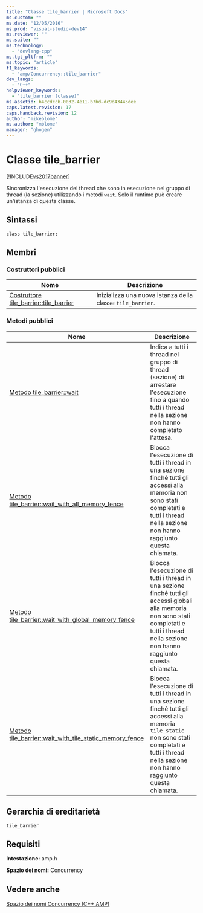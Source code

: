 ```yaml
---
title: "Classe tile_barrier | Microsoft Docs"
ms.custom: ""
ms.date: "12/05/2016"
ms.prod: "visual-studio-dev14"
ms.reviewer: ""
ms.suite: ""
ms.technology: 
  - "devlang-cpp"
ms.tgt_pltfrm: ""
ms.topic: "article"
f1_keywords: 
  - "amp/Concurrency::tile_barrier"
dev_langs: 
  - "C++"
helpviewer_keywords: 
  - "tile_barrier (classe)"
ms.assetid: b4ccdccb-0032-4e11-b7bd-dc9d43445dee
caps.latest.revision: 17
caps.handback.revision: 12
author: "mikeblome"
ms.author: "mblome"
manager: "ghogen"
---
```

# Classe tile_barrier
[!INCLUDE[vs2017banner](../../../assembler/inline/includes/vs2017banner.md)]

Sincronizza l'esecuzione dei thread che sono in esecuzione nel gruppo di thread \(la sezione\) utilizzando i metodi `wait`.  Solo il runtime può creare un'istanza di questa classe.  
  
## Sintassi  
  
```  
class tile_barrier;  
```  
  
## Membri  
  
### Costruttori pubblici  
  
|Nome|Descrizione|  
|----------|-----------------|  
|[Costruttore tile\_barrier::tile\_barrier](../Topic/tile_barrier::tile_barrier%20Constructor.md)|Inizializza una nuova istanza della classe `tile_barrier`.|  
  
### Metodi pubblici  
  
|Nome|Descrizione|  
|----------|-----------------|  
|[Metodo tile\_barrier::wait](../Topic/tile_barrier::wait%20Method.md)|Indica a tutti i thread nel gruppo di thread \(sezione\) di arrestare l'esecuzione fino a quando tutti i thread nella sezione non hanno completato l'attesa.|  
|[Metodo tile\_barrier::wait\_with\_all\_memory\_fence](../Topic/tile_barrier::wait_with_all_memory_fence%20Method.md)|Blocca l'esecuzione di tutti i thread in una sezione finché tutti gli accessi alla memoria non sono stati completati e tutti i thread nella sezione non hanno raggiunto questa chiamata.|  
|[Metodo tile\_barrier::wait\_with\_global\_memory\_fence](../Topic/tile_barrier::wait_with_global_memory_fence%20Method.md)|Blocca l'esecuzione di tutti i thread in una sezione finché tutti gli accessi globali alla memoria non sono stati completati e tutti i thread nella sezione non hanno raggiunto questa chiamata.|  
|[Metodo tile\_barrier::wait\_with\_tile\_static\_memory\_fence](../Topic/tile_barrier::wait_with_tile_static_memory_fence%20Method.md)|Blocca l'esecuzione di tutti i thread in una sezione finché tutti gli accessi alla memoria `tile_static` non sono stati completati e tutti i thread nella sezione non hanno raggiunto questa chiamata.|  
  
## Gerarchia di ereditarietà  
 `tile_barrier`  
  
## Requisiti  
 **Intestazione:** amp.h  
  
 **Spazio dei nomi:** Concurrency  
  
## Vedere anche  
 [Spazio dei nomi Concurrency \(C\+\+ AMP\)](../../../parallel/amp/reference/concurrency-namespace-cpp-amp.md)